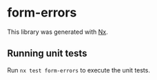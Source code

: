 # form-errors

This library was generated with [Nx](https://nx.dev).

## Running unit tests

Run `nx test form-errors` to execute the unit tests.
